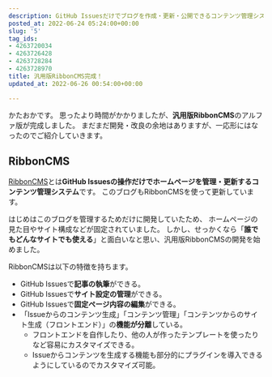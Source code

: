 ```yaml
---
description: GitHub Issuesだけでブログを作成・更新・公開できるコンテンツ管理システム「RibbonCMS」のアルファ版が完成しました！今回はその特徴や使い方をご紹介します！
posted_at: 2022-06-24 05:24:00+00:00
slug: '5'
tag_ids:
- 4263720034
- 4263726428
- 4263728284
- 4263728970
title: 汎用版RibbonCMS完成！
updated_at: 2022-06-26 00:54:00+00:00

---
```

かたおかです。
思ったより時間がかかりましたが、**汎用版RibbonCMS**のアルファ版が完成しました。
まだまだ開発・改良の余地はありますが、一応形にはなったのでご紹介していきます。

## RibbonCMS
[RibbonCMS](https://github.com/RibbonCMS/RibbonCMS)とは**GitHub Issuesの操作だけでホームページを管理・更新するコンテンツ管理システム**です。
このブログもRibbonCMSを使って更新しています。
<br/>

はじめはこのブログを管理するためだけに開発していたため、
ホームページの見た目やサイト構成などが固定されていました。
しかし、せっかくなら「**誰でもどんなサイトでも使える**」と面白いなと思い、汎用版RibbonCMSの開発を始めました。
<br/>

RibbonCMSは以下の特徴を持ちます。
- GitHub Issuesで**記事の執筆**ができる。
- GitHub Issuesで**サイト設定の管理**ができる。
- GitHub Issuesで**固定ページ内容の編集**ができる。
- 「Issueからのコンテンツ生成」「コンテンツ管理」「コンテンツからのサイト生成（フロントエンド）」の**機能が分離**している。
  - フロントエンドを自作したり、他の人が作ったテンプレートを使ったりなど容易にカスタマイズできる。
  - Issueからコンテンツを生成する機能も部分的にプラグインを導入できるようにしているのでカスタマイズ可能。


